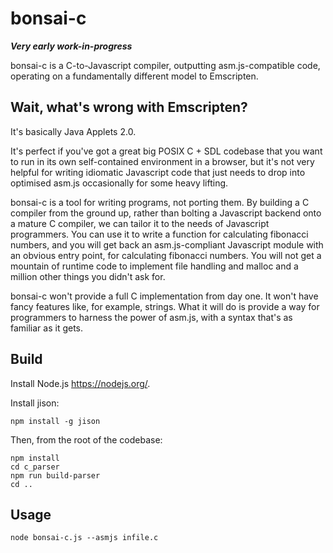 bonsai-c
========

***Very early work-in-progress***

bonsai-c is a C-to-Javascript compiler, outputting asm.js-compatible code, operating on a fundamentally different model to Emscripten.

Wait, what's wrong with Emscripten?
-----------------------------------

It's basically Java Applets 2.0.

It's perfect if you've got a great big POSIX C + SDL codebase that you want to run in its own self-contained environment in a browser, but it's not very helpful for writing idiomatic Javascript code that just needs to drop into optimised asm.js occasionally for some heavy lifting.

bonsai-c is a tool for writing programs, not porting them. By building a C compiler from the ground up, rather than bolting a Javascript backend onto a mature C compiler, we can tailor it to the needs of Javascript programmers. You can use it to write a function for calculating fibonacci numbers, and you will get back an asm.js-compliant Javascript module with an obvious entry point, for calculating fibonacci numbers. You will not get a mountain of runtime code to implement file handling and malloc and a million other things you didn't ask for.

bonsai-c won't provide a full C implementation from day one. It won't have fancy features like, for example, strings. What it will do is provide a way for programmers to harness the power of asm.js, with a syntax that's as familiar as it gets.

Build
-----

Install Node.js <https://nodejs.org/>.

Install jison:

    npm install -g jison

Then, from the root of the codebase:

    npm install
    cd c_parser
    npm run build-parser
    cd ..

Usage
-----

    node bonsai-c.js --asmjs infile.c
